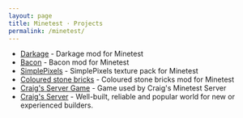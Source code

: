 ```yaml
---
layout: page
title: Minetest · Projects
permalink: /minetest/
---
```


- [Darkage](/minetest/darkage/) - Darkage mod for Minetest
- [Bacon](/minetest/bacon/) - Bacon mod for Minetest
- [SimplePixels](/minetest/simplepixels/) - SimplePixels texture pack for Minetest
- [Coloured stone bricks](/minetest/colouredstonebricks/) - Coloured stone bricks mod for Minetest
- [Craig's Server Game](/minetest/craig-server_game/) - Game used by Craig's Minetest Server
- [Craig's Server](/minetest/craig-server/) - Well-built, reliable and popular world for new or experienced builders.

